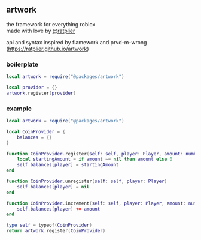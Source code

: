 ## artwork
the framework for everything roblox  
made with love by [@ratplier](https://github.com/ratplier)

api and syntax inspired by flamework and prvd-m-wrong
(https://ratplier.github.io/artwork)

### boilerplate
``` lua
local artwork = require("@packages/artwork")

local provider = {}
artwork.register(provider)
```

### example
```lua
local artwork = require("@packages/artwork")

local CoinProvider = {
    balances = {}
}

function CoinProvider.register(self: self, player: Player, amount: number?)
    local startingAmount = if amount ~= nil then amount else 0
    self.balances[player] = startingAmount
end

function CoinProvider.unregister(self: self, player: Player)
    self.balances[player] = nil
end

function CoinProvider.increment(self: self, player: Player, amount: number)
    self.balances[player] += amount
end

type self = typeof(CoinProvider)
return artwork.register(CoinProvider)
```

